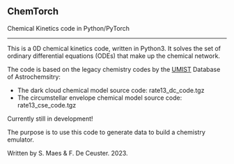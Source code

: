 ## ChemTorch
Chemical Kinetics code in Python/PyTorch

---
This is a 0D chemical kinetics code, written in Python3. It solves the set of ordinary differential equations (ODEs) that make up the chemical network.

The code is based on the legacy chemistry codes by the [UMIST](http://udfa.ajmarkwick.net/index.php?mode=downloads) Database of Astrochemsitry:
- The dark cloud chemical model source code: rate13_dc_code.tgz
- The circumstellar envelope chemical model source code: rate13_cse_code.tgz

Currently still in development!

The purpose is to use this code to generate data to build a chemistry emulator.

Written by S. Maes & F. De Ceuster. 2023.